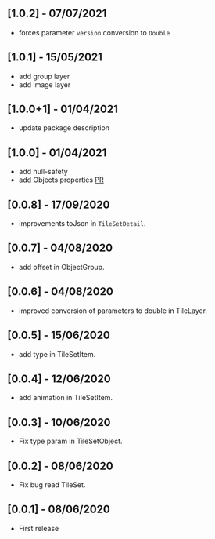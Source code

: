 ## [1.0.2] - 07/07/2021
* forces parameter `version` conversion to `Double`

## [1.0.1] - 15/05/2021
* add group layer
* add image layer

## [1.0.0+1] - 01/04/2021
* update package description

## [1.0.0] - 01/04/2021
* add null-safety
* add Objects properties [PR](https://github.com/RafaelBarbosatec/tiled_json_reader/pull/2)

## [0.0.8] - 17/09/2020
* improvements toJson in `TileSetDetail`.

## [0.0.7] - 04/08/2020
* add offset in ObjectGroup.

## [0.0.6] - 04/08/2020
* improved conversion of parameters to double in TileLayer.

## [0.0.5] - 15/06/2020
* add type in TileSetItem.

## [0.0.4] - 12/06/2020
* add animation in TileSetItem.

## [0.0.3] - 10/06/2020
* Fix type param in TileSetObject.

## [0.0.2] - 08/06/2020
* Fix bug read TileSet.

## [0.0.1] - 08/06/2020
* First release
